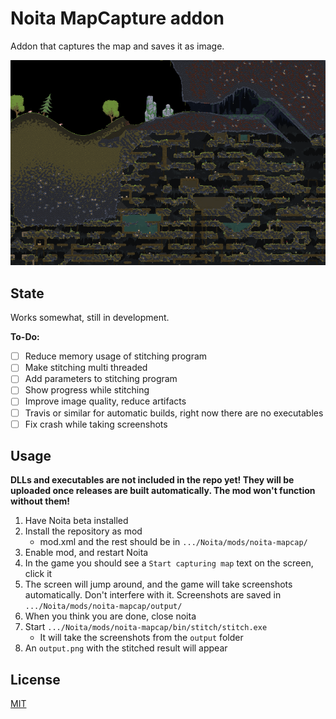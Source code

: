 # Noita MapCapture addon

Addon that captures the map and saves it as image.

![](images/example1.png)

## State

Works somewhat, still in development.

**To-Do:**

- [ ] Reduce memory usage of stitching program
- [ ] Make stitching multi threaded
- [ ] Add parameters to stitching program
- [ ] Show progress while stitching
- [ ] Improve image quality, reduce artifacts
- [ ] Travis or similar for automatic builds, right now there are no executables
- [ ] Fix crash while taking screenshots

## Usage

**DLLs and executables are not included in the repo yet! They will be uploaded once releases are built automatically. The mod won't function without them!**

1. Have Noita beta installed
2. Install the repository as mod
    - mod.xml and the rest should be in `.../Noita/mods/noita-mapcap/`
3. Enable mod, and restart Noita
4. In the game you should see a `Start capturing map` text on the screen, click it
5. The screen will jump around, and the game will take screenshots automatically. Don't interfere with it. Screenshots are saved in `.../Noita/mods/noita-mapcap/output/`
6. When you think you are done, close noita
7. Start `.../Noita/mods/noita-mapcap/bin/stitch/stitch.exe`
    - It will take the screenshots from the `output` folder
8. An `output.png` with the stitched result will appear

## License

[MIT](LICENSE)